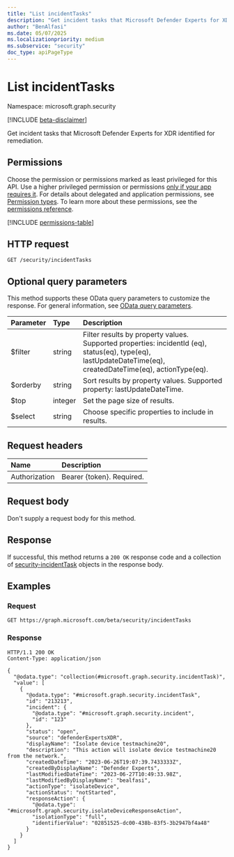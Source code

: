 ```yaml
---
title: "List incidentTasks"
description: "Get incident tasks that Microsoft Defender Experts for XDR identified for remediation."
author: "BenAlfasi"
ms.date: 05/07/2025
ms.localizationpriority: medium
ms.subservice: "security"
doc_type: apiPageType
---
```


# List incidentTasks

Namespace: microsoft.graph.security

[!INCLUDE [beta-disclaimer](../../includes/beta-disclaimer.md)]

Get incident tasks that Microsoft Defender Experts for XDR identified for remediation.

## Permissions

Choose the permission or permissions marked as least privileged for this API. Use a higher privileged permission or permissions [only if your app requires it](/graph/permissions-overview#best-practices-for-using-microsoft-graph-permissions). For details about delegated and application permissions, see [Permission types](/graph/permissions-overview#permission-types). To learn more about these permissions, see the [permissions reference](/graph/permissions-reference).

<!-- {
  "blockType": "permissions",
  "name": "security-list-incidenttasks-permissions"
}
-->
[!INCLUDE [permissions-table](../includes/permissions/security-list-incidenttasks-permissions.md)]

## HTTP request

<!-- {
  "blockType": "ignored"
}
-->
``` http
GET /security/incidentTasks
```

## Optional query parameters

This method supports these OData query parameters to customize the response. For general information, see [OData query parameters](/graph/query-parameters).

|Parameter|Type|Description|
|:---|:---|:---|
|$filter|string|Filter results by property values. Supported properties: incidentId (eq), status(eq), type(eq), lastUpdateDateTime(eq), createdDateTime(eq), actionType(eq).|
|$orderby|string|Sort results by property values. Supported property: lastUpdateDateTime.|
|$top|integer|Set the page size of results.|
|$select|string|Choose specific properties to include in results.|

## Request headers

|Name|Description|
|:---|:---|
|Authorization|Bearer {token}. Required.|

## Request body

Don't supply a request body for this method.

## Response

If successful, this method returns a `200 OK` response code and a collection of [security-incidentTask](../resources/security-incidenttask.md) objects in the response body.

## Examples

### Request

<!-- {
  "blockType": "request",
  "name": "get_list_incidenttasks"
}
-->
``` http
GET https://graph.microsoft.com/beta/security/incidentTasks
```

### Response

<!-- {
  "blockType": "response",
  "name": "get_list_incidenttasks",
  "truncated": false,
  "@odata.type": "collection(microsoft.graph.security.incidentTask)"
}
-->
``` http
HTTP/1.1 200 OK
Content-Type: application/json

{
  "@odata.type": "collection(#microsoft.graph.security.incidentTask)",
  "value": [
    {
      "@odata.type": "#microsoft.graph.security.incidentTask",
      "id": "213213",
      "incident": {
        "@odata.type": "#microsoft.graph.security.incident",
        "id": "123"
      },
      "status": "open",
      "source": "defenderExpertsXDR",
      "displayName": "Isolate device testmachine20",
      "description": "This action will isolate device testmachine20 from the network.",
      "createdDateTime": "2023-06-26T19:07:39.7433333Z",
      "createdByDisplayName": "Defender Experts",
      "lastModifiedDateTime": "2023-06-27T10:49:33.98Z",
      "lastModifiedByDisplayName": "bealfasi",
      "actionType": "isolateDevice",
      "actionStatus": "notStarted",
      "responseAction": {
        "@odata.type": "#microsoft.graph.security.isolateDeviceResponseAction",
        "isolationType": "full",
        "identifierValue": "02851525-dc00-438b-83f5-3b2947bf4a48"
      }
    }
  ]
}
```

<!--
{
  "type": "#page.annotation",
  "description": "List incidentTask",
  "keywords": "",
  "section": "documentation",
  "tocPath": "",
  "suppressions": [
    "getlistincidenttasks: Unable to locate the corresponding response for this method. Missing or incorrect code block annotation."
  ]
}
-->